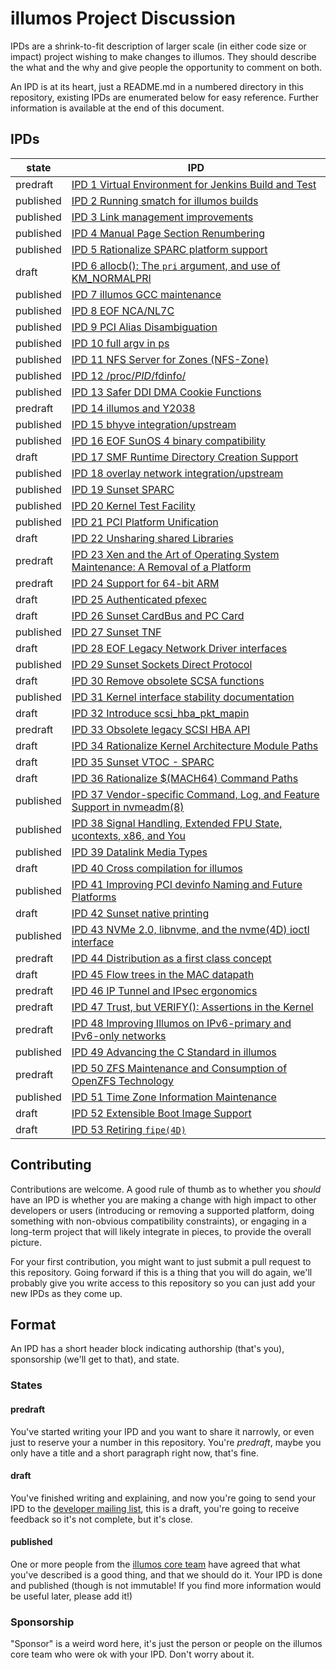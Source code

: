 # illumos Project Discussion

IPDs are a shrink-to-fit description of larger scale (in either code size or
impact) project wishing to make changes to illumos.  They should describe the
what and the why and give people the opportunity to comment on both.

An IPD is at its heart, just a README.md in a numbered directory in this
repository, existing IPDs are enumerated below for easy reference.  Further
information is available at the end of this document.

## IPDs

| state     | IPD |
| --------- | ------------------------------------------------------------- |
| predraft  | [IPD 1 Virtual Environment for Jenkins Build and Test](./ipd/0001/README.md) |
| published | [IPD 2 Running smatch for illumos builds](./ipd/0002/README.md) |
| published | [IPD 3 Link management improvements](./ipd/0003/README.adoc) |
| published | [IPD 4 Manual Page Section Renumbering](./ipd/0004/README.md) |
| published | [IPD 5 Rationalize SPARC platform support](./ipd/0005/README.md) |
| draft     | [IPD 6 allocb(): The `pri` argument, and use of KM_NORMALPRI](./ipd/0006/README.md) |
| published | [IPD 7 illumos GCC maintenance](./ipd/0007/README.md) |
| published | [IPD 8 EOF NCA/NL7C](./ipd/0008/README.md) |
| published | [IPD 9 PCI Alias Disambiguation](./ipd/0009/README.md) |
| published | [IPD 10 full argv in ps](./ipd/0010/README.md) |
| published | [IPD 11 NFS Server for Zones (NFS-Zone)](./ipd/0011/README.md) |
| published | [IPD 12 /proc/_PID_/fdinfo/](./ipd/0012/README.md) |
| published | [IPD 13 Safer DDI DMA Cookie Functions](./ipd/0013/README.md) |
| predraft  | [IPD 14 illumos and Y2038](./ipd/0014/README.md) |
| published | [IPD 15 bhyve integration/upstream](./ipd/0015/README.md) |
| published | [IPD 16 EOF SunOS 4 binary compatibility](./ipd/0016/README.md) |
| draft     | [IPD 17 SMF Runtime Directory Creation Support](./ipd/0017/README.md)
| published | [IPD 18 overlay network integration/upstream](./ipd/0018/README.md)
| published | [IPD 19 Sunset SPARC](./ipd/0019/README.md)
| published | [IPD 20 Kernel Test Facility](./ipd/0020/README.adoc)
| published | [IPD 21 PCI Platform Unification](./ipd/0021/README.md)
| draft     | [IPD 22 Unsharing shared Libraries](./ipd/0022/README.md)
| predraft  | [IPD 23 Xen and the Art of Operating System Maintenance: A Removal of a Platform](./ipd/0023/README.md)
| predraft  | [IPD 24 Support for 64-bit ARM](./ipd/0024/README.md)
| draft     | [IPD 25 Authenticated pfexec](./ipd/0025/README.adoc)
| draft     | [IPD 26 Sunset CardBus and PC Card](./ipd/0026/README.md)
| published | [IPD 27 Sunset TNF](./ipd/0027/README.md)
| draft     | [IPD 28 EOF Legacy Network Driver interfaces](./ipd/0028/README.md)
| published | [IPD 29 Sunset Sockets Direct Protocol](./ipd/0029/README.md)
| draft     | [IPD 30 Remove obsolete SCSA functions](./ipd/0030/README.md)
| published | [IPD 31 Kernel interface stability documentation](./ipd/0031/README.md)
| draft     | [IPD 32 Introduce scsi_hba_pkt_mapin](./ipd/0032/README.md)
| predraft  | [IPD 33 Obsolete legacy SCSI HBA API](./ipd/0033/README.md)
| draft     | [IPD 34 Rationalize Kernel Architecture Module Paths](./ipd/0034/README.md)
| draft     | [IPD 35 Sunset VTOC - SPARC](./ipd/0035/README.md)
| draft     | [IPD 36 Rationalize $(MACH64) Command Paths](./ipd/0036/README.md)
| published | [IPD 37 Vendor-specific Command, Log, and Feature Support in nvmeadm(8)](./ipd/0037/README.md)
| published | [IPD 38 Signal Handling, Extended FPU State, ucontexts, x86, and You](./ipd/0038/README.adoc)
| published | [IPD 39 Datalink Media Types](./ipd/0039/README.adoc)
| draft     | [IPD 40 Cross compilation for illumos](./ipd/0040/README.md)
| published | [IPD 41 Improving PCI devinfo Naming and Future Platforms](./ipd/0041/README.adoc)
| draft     | [IPD 42 Sunset native printing](./ipd/0042/README.md)
| published | [IPD 43 NVMe 2.0, libnvme, and the nvme(4D) ioctl interface](./ipd/0043/README.adoc)
| predraft | [IPD 44 Distribution as a first class concept](./ipd/0044/README.adoc)
| draft | [IPD 45 Flow trees in the MAC datapath](./ipd/0045/README.adoc)
| predraft | [IPD 46 IP Tunnel and IPsec ergonomics](./ipd/0046/README.adoc)
| predraft | [IPD 47 Trust, but VERIFY(): Assertions in the Kernel](./ipd/0047/README.adoc)
| predraft | [IPD 48 Improving Illumos on IPv6-primary and IPv6-only networks](./ipd/0048/README.adoc)
| published | [IPD 49 Advancing the C Standard in illumos](./ipd/0049/README.adoc)
| predraft | [IPD 50 ZFS Maintenance and Consumption of OpenZFS Technology](./ipd/0050/README.adoc)
| published | [IPD 51 Time Zone Information Maintenance](./ipd/0051/README.adoc)
| draft    | [IPD 52 Extensible Boot Image Support](./ipd/0052/README.adoc)
| draft    | [IPD 53 Retiring `fipe(4D)`](./ipd/0053/README.adoc)

## Contributing

Contributions are welcome.  A good rule of thumb as to whether you _should_
have an IPD is whether you are making a change with high impact to other
developers or users (introducing or removing a supported platform, doing
something with non-obvious compatibility constraints), or engaging in a
long-term project that will likely integrate in pieces, to provide the overall
picture.

For your first contribution, you might want to just submit a pull request to
this repository.  Going forward if this is a thing that you will do again,
we'll probably give you write access to this repository so you can just add
your new IPDs as they come up.

## Format

An IPD has a short header block indicating authorship (that's you),
sponsorship (we'll get to that), and state.

### States

#### predraft

You've started writing your IPD and you want to share it narrowly, or even
just to reserve your a number in this repository.  You're _predraft_, maybe
you only have a title and a short paragraph right now, that's fine.

#### draft

You've finished writing and explaining, and now you're going to send your IPD
to the [developer mailing list](mailto:developer@lists.illumos.org), this is a
draft, you're going to receive feedback so it's not complete, but it's close.

#### published

One or more people from the [illumos core
team](https://illumos.org/docs/about/leadership/) have agreed that what you've
described is a good thing, and that we should do it.  Your IPD is done and
published (though is not immutable! If you find more information would be
useful later, please add it!)

### Sponsorship

"Sponsor" is a weird word here, it's just the person or people on the illumos
core team who were ok with your IPD.  Don't worry about it.
